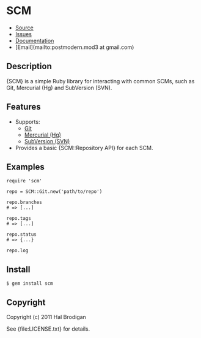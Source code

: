 # SCM

* [Source](http://github.com/postmodern/scm)
* [Issues](http://github.com/postmodern/scm/issues)
* [Documentation](http://rubydoc.info/gems/scm/frames)
* [Email](mailto:postmodern.mod3 at gmail.com)

## Description

{SCM} is a simple Ruby library for interacting with common SCMs,
such as Git, Mercurial (Hg) and SubVersion (SVN).

## Features

* Supports:
  * [Git](http://www.git-scm.org/)
  * [Mercurial (Hg)](http://mercurial.selenic.com/)
  * [SubVersion (SVN)](http://subversion.tigris.org/)
* Provides a basic {SCM::Repository API} for each SCM.

## Examples

    require 'scm'

    repo = SCM::Git.new('path/to/repo')

    repo.branches
    # => [...]

    repo.tags
    # => [...]

    repo.status
    # => {...}

    repo.log

## Install

    $ gem install scm

## Copyright

Copyright (c) 2011 Hal Brodigan

See {file:LICENSE.txt} for details.
